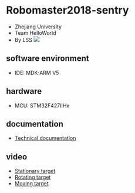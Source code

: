 # Robomaster2018-sentry
- Zhejiang University
- Team HelloWorld
- By LSS
![](https://github.com/LSS5773/Robomaster2018-sentry/blob/master/other/sentry%20ZJU.jpg)
## software environment
- IDE: MDK-ARM V5
## hardware
- MCU: STM32F427IIHx
## documentation
- [Technical documentation](https://github.com/LSS5773/Robomaster2018-sentry/blob/master/other/technical%20documentation.pdf)
## video
- [Stationary target](https://github.com/LSS5773/Robomaster2018-sentry/blob/master/other/%E5%93%A8%E5%85%B5%E5%B0%84%E5%87%BB%E6%B5%8B%E8%AF%95-%E9%9D%99%E6%AD%A2%E7%9B%AE%E6%A0%87.mp4)
- [Rotating target](https://github.com/LSS5773/Robomaster2018-sentry/blob/master/other/%E5%93%A8%E5%85%B5%E5%B0%84%E5%87%BB%E6%B5%8B%E8%AF%95-%E6%89%AD%E8%85%B0%E7%9B%AE%E6%A0%87.mp4)
- [Moving target](https://github.com/LSS5773/Robomaster2018-sentry/blob/master/other/%E5%88%9D%E4%BB%A3%E5%93%A8%E5%85%B5%E6%94%B9-%E7%A7%BB%E5%8A%A8%E7%9B%AE%E6%A0%87%E5%B0%84%E5%87%BB%E6%B5%8B%E8%AF%95.mp4)